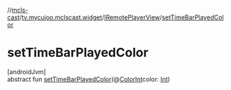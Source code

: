 //[mcls-cast](../../../index.md)/[tv.mycujoo.mclscast.widget](../index.md)/[IRemotePlayerView](index.md)/[setTimeBarPlayedColor](set-time-bar-played-color.md)

# setTimeBarPlayedColor

[androidJvm]\
abstract fun [setTimeBarPlayedColor](set-time-bar-played-color.md)(@[ColorInt](https://developer.android.com/reference/kotlin/androidx/annotation/ColorInt.html)color: [Int](https://kotlinlang.org/api/latest/jvm/stdlib/kotlin/-int/index.html))
